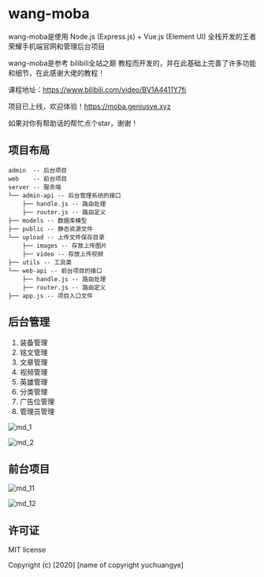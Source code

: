 # wang-moba

wang-moba是使用 Node.js (Express.js) + Vue.js (Element UI) 全栈开发的王者荣耀手机端官网和管理后台项目

wang-moba是参考 bilibili全站之巅 教程而开发的，并在此基础上完善了许多功能和细节，在此感谢大佬的教程！

课程地址：<https://www.bilibili.com/video/BV1A4411Y7fi>

项目已上线，欢迎体验！<https://moba.geniusye.xyz>

如果对你有帮助话的帮忙点个star，谢谢！

## 项目布局

```
admin  -- 后台项目
web    -- 前台项目
server -- 服务端
└── admin-api -- 后台管理系统的接口
    ├── handle.js -- 路由处理
    ├── router.js -- 路由定义
├── models -- 数据库模型
├── public -- 静态资源文件
└── upload -- 上传文件保存目录
    ├── images -- 存放上传图片
    ├── video -- 存放上传视频
├── utils -- 工具类
└── web-api -- 前台项目的接口
    ├── handle.js -- 路由处理
    ├── router.js -- 路由定义
├── app.js -- 项目入口文件
```

## 后台管理

1. 装备管理
2. 铭文管理
3. 文章管理
4. 视频管理
5. 英雄管理
6. 分类管理
7. 广告位管理
8. 管理员管理

![md_1](<https://gitee.com/yuchuangye/wang0moba/raw/master/server/public/readme/md_1.png>)

![md_2](<https://gitee.com/yuchuangye/wang0moba/raw/master/server/public/readme/md_2.png>)

## 前台项目

![md_11](<https://gitee.com/yuchuangye/wang0moba/raw/master/server/public/readme/md_11.PNG>)

![md_12](<https://gitee.com/yuchuangye/wang0moba/raw/master/server/public/readme/md_12.PNG>)

## 许可证

MIT license

Copyright (c) [2020] [name of copyright yuchuangye]

